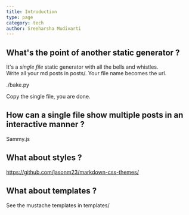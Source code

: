 ```yaml
---
title: Introduction
type: page
category: tech
author: Sreeharsha Mudivarti
---
```


## What's the point of another static generator ?  

It's a *single file* static generator with all the bells and whistles.  
Write all your md posts in posts/. Your file name becomes the url.  

./bake.py

Copy the single file, you are done.  

## How can a single file show multiple posts in an interactive manner ?  
Sammy.js  

## What about styles ?  
https://github.com/jasonm23/markdown-css-themes/  

## What about templates ?  
See the mustache templates in templates/  

